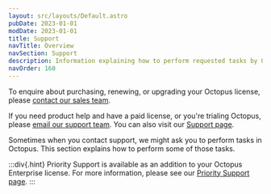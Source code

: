 ```yaml
---
layout: src/layouts/Default.astro
pubDate: 2023-01-01
modDate: 2023-01-01
title: Support
navTitle: Overview
navSection: Support
description: Information explaining how to perform requested tasks by Octopus support.
navOrder: 160
---
```


To enquire about purchasing, renewing, or upgrading your Octopus license, please [contact our sales team](https://octopus.com/company/contact). 

If you need product help and have a paid license, or you're trialing Octopus, please [email our support team](mailto:support@octopus.com). You can also visit our [Support page](https://octopus.com/support).

Sometimes when you contact support, we might ask you to perform tasks in Octopus. This section explains how to perform some of those tasks.

:::div{.hint}
Priority Support is available as an addition to your Octopus Enterprise license. For more information, please see our [Priority Support page](https://octopus.com/support/priority).
:::

